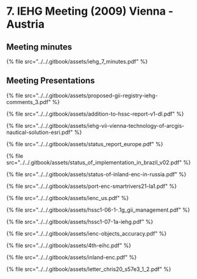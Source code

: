 # 7. IEHG Meeting \(2009\) Vienna - Austria

## Meeting minutes

{% file src="../../.gitbook/assets/iehg\_7\_minutes.pdf" %}

## Meeting Presentations

{% file src="../../.gitbook/assets/proposed-gii-registry-iehg-comments\_3.pdf" %}

{% file src="../../.gitbook/assets/addition-to-hssc-report-v1-dl.pdf" %}

{% file src="../../.gitbook/assets/iehg-vii-vienna-technology-of-arcgis-nautical-solution-esri.pdf" %}

{% file src="../../.gitbook/assets/status\_report\_europe.pdf" %}

{% file src="../../.gitbook/assets/status\_of\_implementation\_in\_brazil\_v02.pdf" %}

{% file src="../../.gitbook/assets/status-of-inland-enc-in-russia.pdf" %}

{% file src="../../.gitbook/assets/port-enc-smartrivers21-la1.pdf" %}

{% file src="../../.gitbook/assets/ienc\_us.pdf" %}

{% file src="../../.gitbook/assets/hssc1-06-1-.1g\_gii\_management.pdf" %}

{% file src="../../.gitbook/assets/hssc1-07-1a-iehg.pdf" %}

{% file src="../../.gitbook/assets/ienc-objects\_accuracy.pdf" %}

{% file src="../../.gitbook/assets/4th-eihc.pdf" %}

{% file src="../../.gitbook/assets/inland-enc.pdf" %}

{% file src="../../.gitbook/assets/letter\_chris20\_s57e3\_1\_2.pdf" %}

